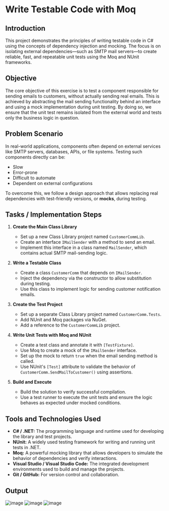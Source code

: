 # Write Testable Code with Moq

## Introduction

This project demonstrates the principles of writing testable code in C# using the concepts of dependency injection and mocking. The focus is on isolating external dependencies—such as SMTP mail servers—to create reliable, fast, and repeatable unit tests using the Moq and NUnit frameworks.

## Objective

The core objective of this exercise is to test a component responsible for sending emails to customers, without actually sending real emails. This is achieved by abstracting the mail sending functionality behind an interface and using a mock implementation during unit testing. By doing so, we ensure that the unit test remains isolated from the external world and tests only the business logic in question.

## Problem Scenario

In real-world applications, components often depend on external services like SMTP servers, databases, APIs, or file systems. Testing such components directly can be:
- Slow
- Error-prone
- Difficult to automate
- Dependent on external configurations

To overcome this, we follow a design approach that allows replacing real dependencies with test-friendly versions, or **mocks**, during testing.

## Tasks / Implementation Steps

1. **Create the Main Class Library**
   - Set up a new Class Library project named `CustomerCommLib`.
   - Create an interface `IMailSender` with a method to send an email.
   - Implement this interface in a class named `MailSender`, which contains actual SMTP mail-sending logic.

2. **Write a Testable Class**
   - Create a class `CustomerComm` that depends on `IMailSender`.
   - Inject the dependency via the constructor to allow substitution during testing.
   - Use this class to implement logic for sending customer notification emails.

3. **Create the Test Project**
   - Set up a separate Class Library project named `CustomerComm.Tests`.
   - Add NUnit and Moq packages via NuGet.
   - Add a reference to the `CustomerCommLib` project.

4. **Write Unit Tests with Moq and NUnit**
   - Create a test class and annotate it with `[TestFixture]`.
   - Use Moq to create a mock of the `IMailSender` interface.
   - Set up the mock to return `true` when the email sending method is called.
   - Use NUnit's `[Test]` attribute to validate the behavior of `CustomerComm.SendMailToCustomer()` using assertions.

5. **Build and Execute**
   - Build the solution to verify successful compilation.
   - Use a test runner to execute the unit tests and ensure the logic behaves as expected under mocked conditions.

## Tools and Technologies Used

- **C# / .NET:** The programming language and runtime used for developing the library and test projects.
- **NUnit:** A widely used testing framework for writing and running unit tests in .NET.
- **Moq:** A powerful mocking library that allows developers to simulate the behavior of dependencies and verify interactions.
- **Visual Studio / Visual Studio Code:** The integrated development environments used to build and manage the projects.
- **Git / GitHub:** For version control and collaboration.


## Output
![image](https://github.com/user-attachments/assets/49c1d5a6-3bb6-404d-a4f8-da6c76187ab2)
![image](https://github.com/user-attachments/assets/3b7ae2c1-9223-49fb-9213-c9d51b6816cd)
![image](https://github.com/user-attachments/assets/18bf2f23-f9d6-4a9c-acba-ea3e0c074418)
